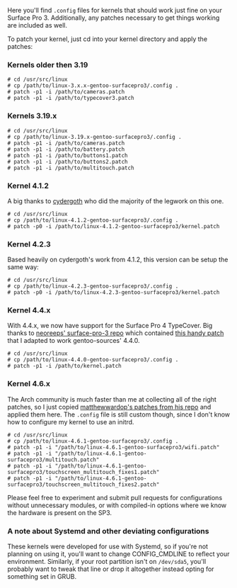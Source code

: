 Here you'll find `.config` files for kernels that should work just fine on your
Surface Pro 3.  Additionally, any patches necessary to get things working are
included as well.

To patch your kernel, just cd into your kernel directory and apply the
patches:

### Kernels older then 3.19

    # cd /usr/src/linux
    # cp /path/to/linux-3.x.x-gentoo-surfacepro3/.config .
    # patch -p1 -i /path/to/cameras.patch
    # patch -p1 -i /path/to/typecover3.patch

### Kernels 3.19.x

    # cd /usr/src/linux
    # cp /path/to/linux-3.19.x-gentoo-surfacepro3/.config .
    # patch -p1 -i /path/to/cameras.patch
    # patch -p1 -i /path/to/battery.patch
    # patch -p1 -i /path/to/buttons1.patch
    # patch -p1 -i /path/to/buttons2.patch
    # patch -p1 -i /path/to/multitouch.patch

### Kernel 4.1.2

A big thanks to [cydergoth](https://github.com/cydergoth) who did the
majority of the legwork on this one.

    # cd /usr/src/linux
    # cp /path/to/linux-4.1.2-gentoo-surfacepro3/.config .
    # patch -p0 -i /path/to/linux-4.1.2-gentoo-surfacepro3/kernel.patch

### Kernel 4.2.3

Based heavily on cydergoth's work from 4.1.2, this version can be setup
the same way:

    # cd /usr/src/linux
    # cp /path/to/linux-4.2.3-gentoo-surfacepro3/.config .
    # patch -p0 -i /path/to/linux-4.2.3-gentoo-surfacepro3/kernel.patch

### Kernel 4.4.x

With 4.4.x, we now have support for the Surface Pro 4 TypeCover.  Big 
thanks to [neoreeps' surface-pro-3 repo](https://github.com/neoreeps/surface-pro-3)
which contained [this handy patch](https://github.com/neoreeps/surface-pro-3/blob/master/wily_surface.patch)
that I adapted to work gentoo-sources' 4.4.0.

    # cd /usr/src/linux
    # cp /path/to/linux-4.4.0-gentoo-surfacepro3/.config .
    # patch -p1 -i /path/to/kernel.patch

### Kernel 4.6.x

The Arch community is much faster than me at collecting all of the right
patches, so I just copied [matthewwardop's patches from his repo](https://github.com/matthewwardrop/linux-surfacepro3)
and applied them here.  The `.config` file is still custom though, since
I don't know how to configure my kernel to use an initrd.

    # cd /usr/src/linux
    # cp /path/to/linux-4.6.1-gentoo-surfacepro3/.config .
    # patch -p1 -i "/path/to/linux-4.6.1-gentoo-surfacepro3/wifi.patch"
    # patch -p1 -i "/path/to/linux-4.6.1-gentoo-surfacepro3/multitouch.patch"
    # patch -p1 -i "/path/to/linux-4.6.1-gentoo-surfacepro3/touchscreen_multitouch_fixes1.patch"
    # patch -p1 -i "/path/to/linux-4.6.1-gentoo-surfacepro3/touchscreen_multitouch_fixes2.patch"

Please feel free to experiment and submit pull requests for
configurations without unnecessary modules, or with compiled-in options
where we know the hardware is present on the SP3.

### A note about Systemd and other deviating configurations

These kernels were developed for use with Systemd, so if you're not 
planning on using it, you'll want to change CONFIG_CMDLINE to reflect 
your environment. Similarly, if your root partition isn't on
`/dev/sda5`, you'll probably want to tweak that line or drop it
altogether instead opting for something set in GRUB.
